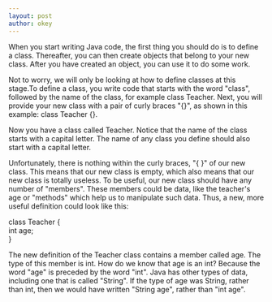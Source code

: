 ```yaml
---
layout: post
author: okey
---
```

When you start writing Java code, the first thing you should do is to define a class.
Thereafter, you can then create objects that belong to your new class. After you have created
an object, you can use it to do some work.

Not to worry, we will only be looking at how to define classes at this stage.To define a class, 
you write code that starts with the word "class", followed by the name of the class, for example 
class Teacher. Next, you will provide your new class with a pair of curly braces "{}", as shown in 
this example: class Teacher {}.

Now you have a class called Teacher. Notice that the name of the class starts with a capital letter.
The name of any class you define should also start with a capital letter.

Unfortunately, there is nothing within the curly braces, "{ }" of our new class. This means that 
our new class is empty, which also means that our new class is totally useless. To be useful, our
new class should have any number of "members". These members could be data, like the teacher's age or
"methods" which help us to manipulate such data. Thus, a new, more useful definition could look
like this:

class Teacher { <br>int age;<br> }

The new definition of the Teacher class contains a member called age. The type of this member is
int. How do we know that age is an int? Because the word "age" is preceded by the word "int". Java
has other types of data, including one that is called "String". If the type of age was String, rather than
int, then we would have written "String age", rather than "int age".
